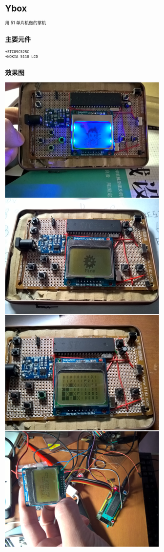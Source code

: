 # Ybox
用 51 单片机做的掌机

## 主要元件
    +STC89C52RC
    +NOKIA 5110 LCD

## 效果图
![](./pics/1.jpg)
![](./pics/2.jpg)
![](./pics/3.jpg)
![](./pics/0.jpg)

